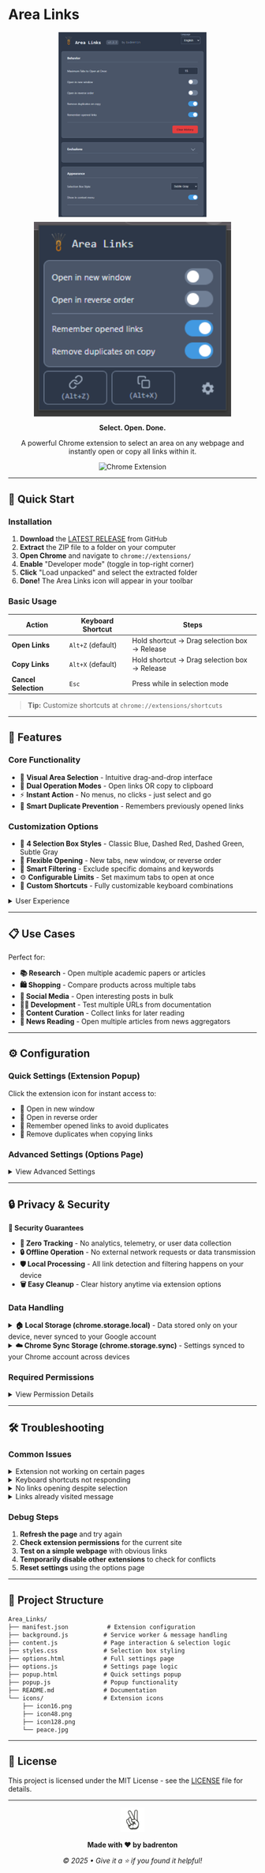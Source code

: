 # Area Links

<div align="center">
  <div style="display: flex; justify-content: center; align-items: center; gap: 10px; flex-wrap: wrap;">
    <img src="https://raw.githubusercontent.com/le0booba/Area_Links/refs/heads/main/screen-options-1.png" alt="Area Links Screenshot 1" width="300"/>
    <img src="https://raw.githubusercontent.com/le0booba/Area_Links/refs/heads/main/screen-options-2.png" alt="Area Links Screenshot 2" width="400"/>
  </div>
  
  **Select. Open. Done.**
  
  A powerful Chrome extension to select an area on any webpage and instantly open or copy all links within it.

  ![Chrome Extension](https://img.shields.io/badge/Chrome-Extension-blue?logo=googlechrome)
</div>

---

## 🚀 Quick Start

### Installation

1. **Download** the [LATEST RELEASE](https://github.com/le0booba/Area_Links/releases/latest) from GitHub
2. **Extract** the ZIP file to a folder on your computer
3. **Open Chrome** and navigate to `chrome://extensions/`
4. **Enable** "Developer mode" (toggle in top-right corner)
5. **Click** "Load unpacked" and select the extracted folder
6. **Done!** The Area Links icon will appear in your toolbar

### Basic Usage

| Action | Keyboard Shortcut | Steps |
|--------|------------------|-------|
| **Open Links** | `Alt+Z` (default) | Hold shortcut → Drag selection box → Release |
| **Copy Links** | `Alt+X` (default) | Hold shortcut → Drag selection box → Release |
| **Cancel Selection** | `Esc` | Press while in selection mode |

> **Tip:** Customize shortcuts at `chrome://extensions/shortcuts`

---

## 🌟 Features

### Core Functionality
- 🎯 **Visual Area Selection** - Intuitive drag-and-drop interface
- 🚀 **Dual Operation Modes** - Open links OR copy to clipboard
- ⚡ **Instant Action** - No menus, no clicks - just select and go
- 🔄 **Smart Duplicate Prevention** - Remembers previously opened links

### Customization Options
- 🎨 **4 Selection Box Styles** - Classic Blue, Dashed Red, Dashed Green, Subtle Gray
- 📂 **Flexible Opening** - New tabs, new window, or reverse order
- 🚫 **Smart Filtering** - Exclude specific domains and keywords
- ⚙️ **Configurable Limits** - Set maximum tabs to open at once
- 🎹 **Custom Shortcuts** - Fully customizable keyboard combinations

<details>
<summary>User Experience</summary>

- 📱 **Quick Settings Popup** - Fast access to common toggles
- 💾 **Settings Sync** - Preferences saved across browser instances
- 🎯 **Visual Link Highlighting** - Links within the selected area are visually highlighted in both open and copy modes, providing clear feedback on which links will be processed. When the "Remember opened links to avoid duplicates" or "Remove duplicates when copying links" option is enabled, duplicate links are not highlighted, ensuring users can easily identify unique links being targeted.

</details>

---

## 📋 Use Cases

Perfect for:
- **📚 Research** - Open multiple academic papers or articles
- **🛍️ Shopping** - Compare products across multiple tabs
- **📱 Social Media** - Open interesting posts in bulk
- **👨‍💻 Development** - Test multiple URLs from documentation
- **📖 Content Curation** - Collect links for later reading
- **📰 News Reading** - Open multiple articles from news aggregators

---

## ⚙️ Configuration

### Quick Settings (Extension Popup)
Click the extension icon for instant access to:
- 🔼 Open in new window
- 🔼 Open in reverse order  
- 🔼 Remember opened links to avoid duplicates
- 🔼 Remove duplicates when copying links

### Advanced Settings (Options Page)

<details>
<summary>View Advanced Settings</summary>

| Setting | Description | Example |
|---------|-------------|---------|
| **Excluded Domains** | Skip links from specific websites | `facebook.com, ads.google.com` |
| **Excluded Words** | Ignore links containing keywords | `login, logout, unsubscribe` |
| **Tab Limit** | Maximum tabs opened simultaneously | `1-50` (default: 15) |
| **Selection Style** | Visual appearance of selection box | 4 styles available |
| **History Management** | Remember opened links to prevent duplicates | ✅ Enabled by default |

</details>

---

## 🔒 Privacy & Security

**🔐 Security Guarantees**
- **🚫 Zero Tracking** - No analytics, telemetry, or user data collection
- **🔒 Offline Operation** - No external network requests or data transmission
- **🛡️ Local Processing** - All link detection and filtering happens on your device
- **🗑️ Easy Cleanup** - Clear history anytime via extension options

### Data Handling

<details>
<summary><strong>🏠 Local Storage (chrome.storage.local)</strong> - Data stored only on your device, never synced to your Google account</summary>

- **Link History** - URLs you've previously opened (up to 15 links)
- **History Preferences** - Whether to remember opened links (`useHistory`)
- **Copy Settings** - Remove duplicates when copying links (`checkDuplicatesOnCopy`)
</details>

<details>
<summary><strong>☁️ Chrome Sync Storage (chrome.storage.sync)</strong> - Settings synced to your Chrome account across devices</summary>

- **Excluded Domains** - Websites to skip (`excludedDomains`)
- **Excluded Words** - Keywords to filter out (`excludedWords`)
- **Tab Limits** - Maximum tabs to open (`tabLimit`)
- **Visual Settings** - Selection box style (`selectionStyle`)
- **Opening Behavior** - New window preference (`openInNewWindow`)
- **Order Settings** - Reverse link order (`reverseOrder`)
</details>

### Required Permissions

<details>
<summary>View Permission Details</summary>

| Permission | Purpose |
|------------|---------|
| `storage` | Save your preferences and link history locally |
| `tabs` | Create new tabs and manage browser windows |
| `scripting` | Inject the selection interface into web pages |
| `<all_urls>` | Enable functionality on all websites you visit |

*We only request permissions essential for core functionality.*

</details>

---

## 🛠️ Troubleshooting

### Common Issues

<details>
<summary>Extension not working on certain pages</summary>

**Problem:** Area Links doesn't respond on some pages.

**Solution:** The extension cannot work on Chrome's internal pages like:
- `chrome://` pages (settings, extensions, etc.)
- Chrome Web Store
- New Tab page
- Some restricted websites

**Workaround:** Navigate to a regular website and try again.
</details>

<details>
<summary>Keyboard shortcuts not responding</summary>

**Problem:** Alt+Z or Alt+X shortcuts don't work.

**Solutions:**
1. Check for shortcut conflicts at `chrome://extensions/shortcuts`
2. Ensure the extension is enabled
3. Try on a different website
4. Refresh the page and try again
</details>

<details>
<summary>No links opening despite selection</summary>

**Problem:** Selection works but no tabs open.

**Solutions:**
1. Verify your selection covers actual clickable links
2. Check if tab limit is reached (increase in settings)
3. Ensure popup blockers aren't interfering
4. Check if links are filtered by your exclusion rules
</details>

<details>
<summary>Links already visited message</summary>

**Problem:** Extension says "links already visited" but you want to open them again.

**Solutions:**
1. Click the extension icon → uncheck "Remember opened links"
2. Go to Options → click "Clear History"
3. Disable history feature temporarily
</details>

### Debug Steps
1. **Refresh the page** and try again
2. **Check extension permissions** for the current site
3. **Test on a simple webpage** with obvious links
4. **Temporarily disable other extensions** to check for conflicts
5. **Reset settings** using the options page

---

## 📁 Project Structure

```
Area_Links/
├── manifest.json           # Extension configuration
├── background.js          # Service worker & message handling  
├── content.js             # Page interaction & selection logic
├── styles.css             # Selection box styling
├── options.html           # Full settings page
├── options.js             # Settings page logic
├── popup.html             # Quick settings popup
├── popup.js               # Popup functionality
├── README.md              # Documentation
└── icons/                 # Extension icons
    ├── icon16.png
    ├── icon48.png
    ├── icon128.png
    └── peace.jpg
```

---

## 📝 License

This project is licensed under the MIT License - see the [LICENSE](LICENSE) file for details.

---

<div align="center">
  <img src="icons/peace.jpg" width="50" alt="Peace" />
  
  **Made with ❤️ by badrenton**
  
  *© 2025 • Give it a ⭐ if you found it helpful!*
</div>
